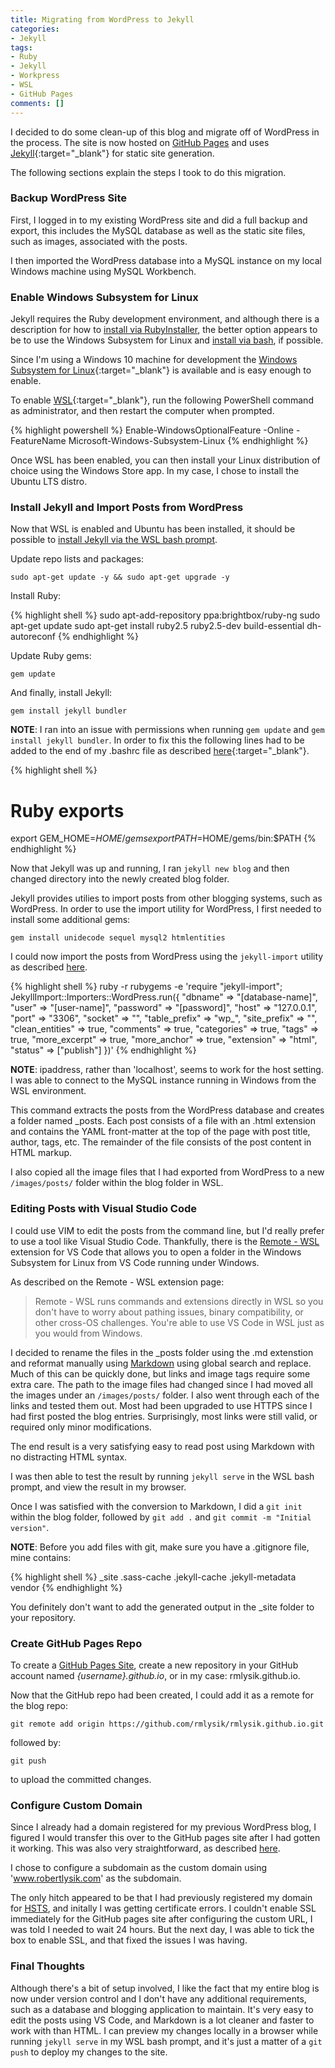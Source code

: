 ```yaml
---
title: Migrating from WordPress to Jekyll
categories:
- Jekyll
tags:
- Ruby
- Jekyll
- Workpress
- WSL
- GitHub Pages
comments: []
---
```

I decided to do some clean-up of this blog and migrate off of WordPress in the process. The site is now hosted on [GitHub Pages](https://pages.github.com/ "GitHub Pages") and uses [Jekyll](https://jekyllrb.com/ "Jekyll"){:target="_blank"} for static site generation.

The following sections explain the steps I took to do this migration.

### Backup WordPress Site

First, I logged in to my existing WordPress site and did a full backup and export, this includes the MySQL database as well as the static site files, such as images, associated with the posts.

I then imported the WordPress database into a MySQL instance on my local Windows machine using MySQL Workbench. 

### Enable Windows Subsystem for Linux

Jekyll requires the Ruby development environment, and although there is a description for how to [install via RubyInstaller](https://jekyllrb.com/docs/installation/windows/#installation-via-rubyinstaller "Install via RubyInstaller"), the better option appears to be to use the Windows Subsystem for Linux and [install via bash](https://jekyllrb.com/docs/installation/windows/#installation-via-bash-on-windows-10 "Install via Bash on Windows 10"), if possible. 

Since I'm using a Windows 10 machine for development the [Windows Subsystem for Linux](https://docs.microsoft.com/en-us/windows/wsl/about "Windows Subsystem for Linux"){:target="_blank"} is available and is easy enough to enable.

To enable [WSL](https://docs.microsoft.com/en-us/windows/wsl/install-win10 "WSL"){:target="_blank"}, run the following PowerShell command as administrator, and then restart the computer when prompted.

{% highlight powershell %}
Enable-WindowsOptionalFeature -Online -FeatureName Microsoft-Windows-Subsystem-Linux
{% endhighlight %}

Once WSL has been enabled, you can then install your Linux distribution of choice using the Windows Store app. In my case, I chose to install the Ubuntu LTS distro.

### Install Jekyll and Import Posts from WordPress

Now that WSL is enabled and Ubuntu has been installed, it should be possible to [install Jekyll via the WSL bash prompt](https://jekyllrb.com/docs/installation/windows/#installation-via-bash-on-windows-10 "Install Jekyll via Bash on Windows 10").

Update repo lists and packages:

`sudo apt-get update -y && sudo apt-get upgrade -y`

Install Ruby:

{% highlight shell %}
sudo apt-add-repository ppa:brightbox/ruby-ng
sudo apt-get update
sudo apt-get install ruby2.5 ruby2.5-dev build-essential dh-autoreconf
{% endhighlight %}

Update Ruby gems:

`gem update`

And finally, install Jekyll:

`gem install jekyll bundler`

**NOTE**: I ran into an issue with permissions when running `gem update` and `gem install jekyll bundler`. In order to fix this the following lines had to be added to the end of my .bashrc file as described [here](https://jekyllrb.com/docs/troubleshooting/#no-sudo){:target="_blank"}.

{% highlight shell %}
# Ruby exports

export GEM_HOME=$HOME/gems
export PATH=$HOME/gems/bin:$PATH
{% endhighlight %}

Now that Jekyll was up and running, I ran `jekyll new blog` and then changed directory into the newly created blog folder.

Jekyll provides utilies to import posts from other blogging systems, such as WordPress. In order to use the import utility for WordPress, I first needed to install some additional gems:

`gem install unidecode sequel mysql2 htmlentities` 

I could now import the posts from WordPress using the `jekyll-import` utility as described [here](https://import.jekyllrb.com/docs/wordpress/).

{% highlight shell %}
ruby -r rubygems -e 'require "jekyll-import";
    JekyllImport::Importers::WordPress.run({
      "dbname"         => "[database-name]",
      "user"           => "[user-name]",
      "password"       => "[password]",
      "host"           => "127.0.0.1",
      "port"           => "3306",
      "socket"         => "",
      "table_prefix"   => "wp_",
      "site_prefix"    => "",
      "clean_entities" => true,
      "comments"       => true,
      "categories"     => true,
      "tags"           => true,
      "more_excerpt"   => true,
      "more_anchor"    => true,
      "extension"      => "html",
      "status"         => ["publish"]
    })'
{% endhighlight %}

**NOTE**: ipaddress, rather than 'localhost', seems to work for the host setting. I was able to connect to the MySQL instance running in Windows from the WSL environment.

This command extracts the posts from the WordPress database and creates a folder named _posts. Each post consists of a file with an .html extension and contains the YAML front-matter at the top of the page with post title, author, tags, etc. The remainder of the file consists of the post content in HTML markup.

I also copied all the image files that I had exported from WordPress to a new `/images/posts/` folder within the blog folder in WSL.

### Editing Posts with Visual Studio Code

I could use VIM to edit the posts from the command line, but I'd really prefer to use a tool like Visual Studio Code. Thankfully, there is the [Remote - WSL](https://marketplace.visualstudio.com/items?itemName=ms-vscode-remote.remote-wsl "Remote - WSL") extension for VS Code that allows you to open a folder in the Windows Subsystem for Linux from VS Code running under Windows.

As described on the Remote - WSL extension page:

> Remote - WSL runs commands and extensions directly in WSL so you don't have to worry about pathing issues, binary compatibility, or other cross-OS challenges. You're able to use VS Code in WSL just as you would from Windows.

I decided to rename the files in the _posts folder using the .md extenstion and reformat manually using [Markdown](https://daringfireball.net/projects/markdown/basics "Markdown") using global search and replace. Much of this can be quickly done, but links and image tags require some extra care. The path to the image files had changed since I had moved all the images under an `/images/posts/` folder. I also went through each of the links and tested them out. Most had been upgraded to use HTTPS since I had first posted the blog entries. Surprisingly, most links were still valid, or required only minor modifications.

The end result is a very satisfying easy to read post using Markdown with no distracting HTML syntax.

I was then able to test the result by running `jekyll serve` in the WSL bash prompt, and view the result in my browser.

Once I was satisfied with the conversion to Markdown, I did a `git init` within the blog folder, followed by `git add .` and `git commit -m "Initial version"`. 

**NOTE**: Before you add files with git, make sure you have a .gitignore file, mine contains:

{% highlight shell %}
_site
.sass-cache
.jekyll-cache
.jekyll-metadata
vendor
{% endhighlight %}

You definitely don't want to add the generated output in the _site folder to your repository.

### Create GitHub Pages Repo

To create a [GitHub Pages Site](https://help.github.com/en/github/working-with-github-pages/creating-a-github-pages-site "Create a GitHub Pages Site"), create a new repository in your GitHub account named *{username}.github.io*, or in my case: rmlysik.github.io.

Now that the GitHub repo had been created, I could add it as a remote for the blog repo: 

`git remote add origin https://github.com/rmlysik/rmlysik.github.io.git`

followed by:

`git push` 

to upload the committed changes.

### Configure Custom Domain

Since I already had a domain registered for my previous WordPress blog, I figured I would transfer this over to the GitHub pages site after I had gotten it working. This was also very straightforward, as described [here](https://help.github.com/en/github/working-with-github-pages/managing-a-custom-domain-for-your-github-pages-site "Managing a Custom Domain for Your GitHub Pages Site"). 

I chose to configure a subdomain as the custom domain using 'www.robertlysik.com' as the subdomain.

The only hitch appeared to be that I had previously registered my domain for [HSTS](https://hstspreload.org/ "HSTS"), and initally I was getting certificate errors. I couldn't enable SSL immediately for the GitHub pages site after configuring the custom URL, I was told I needed to wait 24 hours. But the next day, I was able to tick the box to enable SSL, and that fixed the issues I was having. 

### Final Thoughts

Although there's a bit of setup involved, I like the fact that my entire blog is now under version control and I don't have any additional requirements, such as a database and blogging application to maintain. It's very easy to edit the posts using VS Code, and Markdown is a lot cleaner and faster to work with than HTML. I can preview my changes locally in a browser while running `jekyll serve` in my WSL bash prompt, and it's just a matter of a `git push` to deploy my changes to the site. 